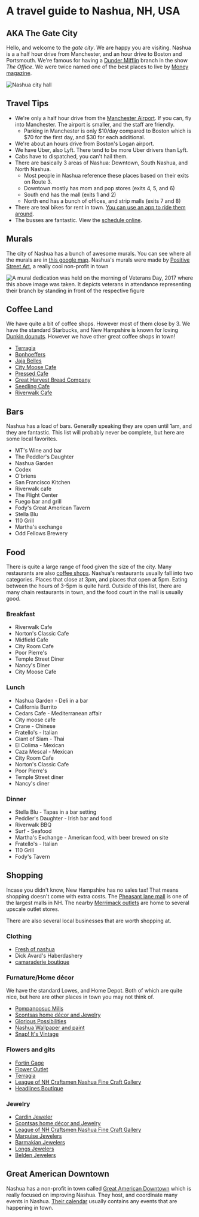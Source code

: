 # A travel guide to Nashua, NH, USA


## AKA The Gate City

Hello, and welcome to the *gate city*. We are happy you are visiting. Nashua is a a half hour drive from Manchester, and an hour drive to Boston and Portsmouth. We're famous for having a [Dunder Mifflin](http://theoffice.wikia.com/wiki/Dunder_Mifflin_Nashua) branch in the show *The Office*. We were twice named one of the best places to live by [Money magazine](http://time.com/money/5108196/best-places-to-live-every-state-us/).


![Nashua city hall](city.jpg)


## Travel Tips

* We're only a half hour drive from the [Manchester Airport](https://www.flymanchester.com/). If you can, fly into Manchester. The airport is smaller, and the staff are friendly.
  * Parking in Manchester is only $10/day compared to Boston which is $70 for the first day, and $30 for each additional.
* We're about an hours drive from Boston's Logan airport.
* We have Uber, also Lyft. There tend to be more Uber drivers than Lyft.
* Cabs have to dispatched, you can't hail them.
* There are basically 3 areas of Nashua: Downtown, South Nashua, and North Nashua.
  * Most people in Nashua reference these places based on their exits on Route 3.
  * Downtown mostly has mom and pop stores (exits 4, 5, and 6)
  * South end has the mall (exits 1 and 2)
  * North end has a bunch of offices, and strip malls (exits 7 and 8)
* There are teal bikes for rent in town. [You can use an app to ride them around](https://www.veoride.com/).
* The busses are fantastic. View the [schedule online](https://www.nashuanh.gov/456/Routes-Schedules).

## Murals

The city of Nashua has a bunch of awesome murals. You can see where all the murals are in [this google map](https://www.google.com/maps/d/viewer?mid=1QDZzmmF54-I8nXO0vhxPcLkFig0&hl=en&ll=42.760100231886256%2C-71.46786625000004&z=16). Nashua's murals were made by [Positive Street Art](http://www.positivestreetart.org/), a really cool non-profit in town

![A mural dedication was held on the morning of Veterans Day, 2017 where this above image was taken. It depicts veterans in attendance representing their branch by standing in front of the respective figure](mural1.jpg)

## Coffee Land

We have quite a bit of coffee shops. However most of them close by 3. We have the standard Starbucks, and New Hampshire is known for loving [Dunkin dounuts](https://www.dunkindonuts.com/en). However we have other great coffee shops in town!

* [Terragia](https://www.facebook.com/terragia/)
* [Bonhoeffers](http://www.bonhoefferscafe.com/)
* [Jaja Belles](https://www.jajabelles.com/blank-c13dw)
* [City Moose Cafe](http://www.citymoosenh.com/)
* [Pressed Cafe](http://www.pressedcafe.com/)
* [Great Harvest Bread Company](http://greatharvestnashua.com/)
* [Seedling Cafe](http://theseedlingcafe.com)
* [Riverwalk Cafe](https://riverwalknashua.com/)

## Bars

Nashua has a load of bars. Generally speaking they are open until 1am, and they are fantastic. This list will probably never be complete, but here are some local favorites.

* MT's Wine and bar
* The Peddler's Daughter
* Nashua Garden
* Codex
* O'briens
* San Francisco Kitchen
* Riverwalk cafe
* The Flight Center
* Fuego bar and grill
* Fody's Great American Tavern
* Stella Blu
* 110 Grill
* Martha's exchange
* Odd Fellows Brewery

## Food

There is quite a large range of food given the size of the city. Many restaurants are also [coffee shops](#coffee-land). Nashua's restaurants usually fall into two categories. Places that close at 3pm, and places that open at 5pm. Eating between the hours of 3-5pm is quite hard. Outside of this list, there are many chain restaurants in town, and the food court in the mall is usually good.

### Breakfast

* Riverwalk Cafe
* Norton's Classic Cafe
* Midfield Cafe
* City Room Cafe
* Poor Pierre's
* Temple Street Diner
* Nancy's Diner
* City Moose Cafe

### Lunch

* Nashua Garden - Deli in a bar
* California Burrito
* Cedars Cafe - Mediterranean affair
* City moose cafe
* Crane - Chinese
* Fratello's - Italian
* Giant of Siam - Thai
* El Colima - Mexican
* Caza Mescal - Mexican
* City Room Cafe
* Norton's Classic Cafe
* Poor Pierre's
* Temple Street diner
* Nancy's diner

### Dinner

* Stella Blu - Tapas in a bar setting
* Peddler's Daughter - Irish bar and food
* Riverwalk BBQ
* Surf - Seafood
* Martha's Exchange - American food, with beer brewed on site
* Fratello's - Italian
* 110 Grill
* Fody's Tavern

## Shopping

Incase you didn't know, New Hampshire has no sales tax! That means shopping doesn't come with extra costs. The [Pheasant lane mall](http://www.simon.com/mall/pheasant-lane-mall) is one of the largest malls in NH. The nearby [Merrimack outlets](http://www.premiumoutlets.com/outlet/merrimack) are home to several upscale outlet stores. 

There are also several local businesses that are worth shopping at.

### Clothing

* [Fresh of nashua](http://www.freshofnashua.com/)
* Dick Avard's Haberdashery
* [camaraderie boutique](https://www.camaraderiestyle.com/)


### Furnature/Home décor 

We have the standard Lowes, and Home Depot. Both of which are quite nice, but here are other places in town you may not think of.

* [Pompanoosuc Mills](https://www.pompy.com/)
* [Scontsas home décor and Jewelry](http://www.scontsas.com/site/)
* [Glorious Possibilities](https://www.gloriouspossibilities.com/)
* [Nashua Wallpaper and paint](http://www.nashuablinds.com/)
* [Snap! It's Vintage](http://downtownnashua.org/meet-the-langs-at-snap-its-vintage/)

### Flowers and gits

* [Fortin Gage](https://fortingage.com/)
* [Flower Outlet](https://nashuafloweroutlet.com/)
* [Terragia](https://www.facebook.com/terragia/)
* [League of NH Craftsmen Nashua Fine Craft Gallery](http://nashua.nhcrafts.org/)
* [Headlines Boutique](http://shopheadlines.com/)

### Jewelry

* [Cardin Jeweler](https://www.cardinjewelers.com/)
* [Scontsas home décor and Jewelry](http://www.scontsas.com/site/)
* [League of NH Craftsmen Nashua Fine Craft Gallery](http://nashua.nhcrafts.org/)
* [Marquise Jewelers](http://www.marquisejewelers.com/)
* [Barmakian Jewelers](https://www.barmakian.com/)
* [Longs Jewelers](https://www.longsjewelers.com/)
* [Belden Jewelers](http://stores.sterlingjewelers.com/nh/nashua/310-daniel-webster-hwy-.html?cid=YEXT)


## Great American Downtown

Nashua has a non-profit in town called [Great American Downtown](http://downtownnashua.org/) which is really focused on improving Nashua. They host, and coordinate many events in Nashua. [Their calendar](http://downtownnashua.org/events/) usually contains any events that are happening in town.
